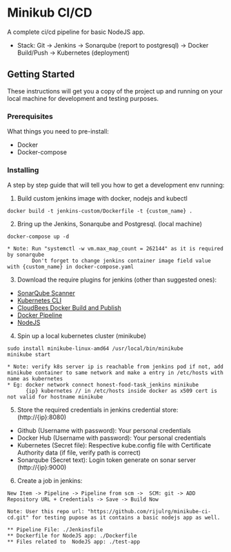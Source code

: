 # Minikub CI/CD 

A complete ci/cd pipeline for basic NodeJS app.

* Stack: Git -> Jenkins -> Sonarqube (report to postgresql) -> Docker Build/Push -> Kubernetes (deployment) 

## Getting Started

These instructions will get you a copy of the project up and running on your local machine for development and testing purposes.

### Prerequisites

What things you need to pre-install:
* Docker
* Docker-compose

### Installing

A step by step guide that will tell you how to get a development env running:

1. Build custom jenkins image with docker, nodejs and kubectl
```
docker build -t jenkins-custom/Dockerfile -t {custom_name} .
```
2. Bring up the Jenkins, Sonarqube and Postgresql. (local machine)
```
docker-compose up -d

* Note: Run "systemctl -w vm.max_map_count = 262144" as it is required by sonarqube
        Don't forget to change jenkins container image field value with {custom_name} in docker-compose.yaml 
```
3. Download the require plugins for jenkins (other than suggested ones):

* [SonarQube Scanner](https://plugins.jenkins.io/sonar/)
* [Kubernetes CLI](https://plugins.jenkins.io/kubernetes-cli/)
* [CloudBees Docker Build and Publish](https://plugins.jenkins.io/docker-build-publish/)
* [Docker Pipeline](https://plugins.jenkins.io/docker-workflow/)
* [NodeJS](https://plugins.jenkins.io/nodejs/)

4. Spin up a local kubernetes cluster (minikube)
```
sudo install minikube-linux-amd64 /usr/local/bin/minikube
minikube start

* Note: verify k8s server ip is reachable from jenkins pod if not, add minikube container to same network and make a entry in /etc/hosts with name as kubernetes
* Eg: docker network connect honest-food-task_jenkins minikube
      {ip} kubernetes // in /etc/hosts inside docker as x509 cert is not valid for hostname minikube
```

5. Store the required credentials in jenkins credential store: (http://{ip}:8080)

* Github (Username with password): Your personal credentials
* Docker Hub (Username with password): Your personal credentials
* Kubernetes (Secret file): Respective kube.config file with Certificate Authority data (if file, verify path is correct)
* Sonarqube  (Secret text): Login token generate on sonar server (http://{ip}:9000)

6. Create a job in jenkins:
```
New Item -> Pipeline -> Pipeline from scm ->  SCM: git -> ADD Repository URL + Credentials -> Save -> Build Now

Note: User this repo url: "https://github.com/rijulrg/minikube-ci-cd.git" for testing pupose as it contains a basic nodejs app as well.

** Pipeline File: ./Jenkinsfile
** Dockerfile for NodeJS app: ./Dockerfile
** Files related to  NodeJS app: ./test-app
```
